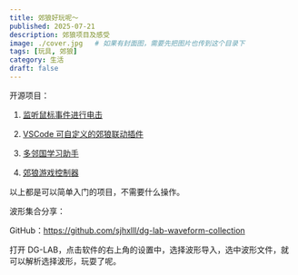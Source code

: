 ```yaml
---
title: 郊狼好玩呢～
published: 2025-07-21
description: 郊狼项目及感受
image: ./cover.jpg   # 如果有封面图，需要先把图片也传到这个目录下
tags: [玩具, 郊狼]
category: 生活
draft: false
---
```

开源项目：

1. <a class="transition link text-[var(--primary)] font-medium" target="_blank" href="https://github.com/sjhxlll">监听鼠标事件进行电击</a>

2. <a class="transition link text-[var(--primary)] font-medium" target="_blank" href="https://github.com/sjhxlll">VSCode 可自定义的郊狼联动插件</a>

3. <a class="transition link text-[var(--primary)] font-medium" target="_blank" href="https://github.com/sjhxlll">多邻国学习助手</a>

4. <a class="transition link text-[var(--primary)] font-medium" target="_blank" href="https://github.com/sjhxlll">郊狼游戏控制器</a>

以上都是可以简单入门的项目，不需要什么操作。

波形集合分享：

GitHub：https://github.com/sjhxlll/dg-lab-waveform-collection

打开 DG-LAB，点击软件的右上角的设置中，选择波形导入，选中波形文件，就可以解析选择波形，玩耍了呢。